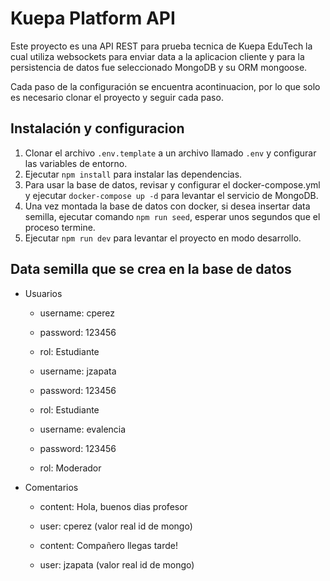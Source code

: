 # Kuepa Platform API

Este proyecto es una API REST para prueba tecnica de Kuepa EduTech la cual utiliza websockets para enviar data a la aplicacion cliente
y para la persistencia de datos fue seleccionado MongoDB y su ORM mongoose.


Cada paso de la configuración se encuentra acontinuacion, por lo que solo es necesario clonar el proyecto y seguir cada paso.


## Instalación y configuracion

1. Clonar el archivo `.env.template` a un archivo llamado `.env` y configurar las variables de entorno.
2. Ejecutar `npm install` para instalar las dependencias.
3. Para usar la base de datos, revisar y configurar el docker-compose.yml y ejecutar `docker-compose up -d` para levantar el servicio de MongoDB.
4. Una vez montada la base de datos con docker, si desea insertar data semilla, ejecutar comando `npm run seed`, esperar unos segundos que el proceso termine.
5. Ejecutar `npm run dev` para levantar el proyecto en modo desarrollo.

## Data semilla que se crea en la base de datos

- Usuarios
    - username: cperez
    - password: 123456
    - rol: Estudiante

    - username: jzapata
    - password: 123456
    - rol: Estudiante

    - username: evalencia
    - password: 123456
    - rol: Moderador

- Comentarios
    - content: Hola, buenos dias profesor
    - user: cperez (valor real id de mongo)

    - content: Compañero llegas tarde!
    - user: jzapata (valor real id de mongo)


